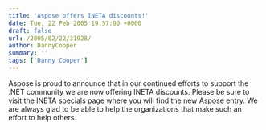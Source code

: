 ```yaml
---
title: 'Aspose offers INETA discounts!'
date: Tue, 22 Feb 2005 19:57:00 +0000
draft: false
url: /2005/02/22/31928/
author: DannyCooper
summary: ''
tags: ['Danny Cooper']
---
```


Aspose is proud to announce that in our continued efforts to support the .NET community we are now offering INETA discounts. Please be sure to visit the INETA specials page where you will find the new Aspose entry. We are always glad to be able to help the organizations that make such an effort to help others.








